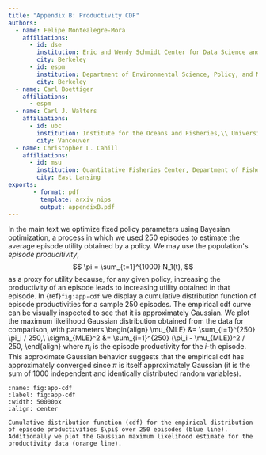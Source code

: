 ```yaml
---
title: "Appendix B: Productivity CDF"
authors:
  - name: Felipe Montealegre-Mora
    affiliations: 
      - id: dse
        institution: Eric and Wendy Schmidt Center for Data Science and Environment\\ University of California,  Berkeley
        city: Berkeley
      - id: espm
        institution: Department of Environmental Science, Policy, and Management\\ University of California,  Berkeley
        city: Berkeley
  - name: Carl Boettiger
    affiliations:
      - espm
  - name: Carl J. Walters
    affiliations:
      - id: ubc
        institution: Institute for the Oceans and Fisheries,\\ University of British Columbia, 
        city: Vancouver
  - name: Christopher L. Cahill
    affiliations:
      - id: msu
        institution: Quantitative Fisheries Center, Department of Fisheries and Wildlife,\\ Michigan State University, 
        city: East Lansing
exports:
       - format: pdf
         template: arxiv_nips
         output: appendixB.pdf
---
```


In the main text we optimize fixed policy parameters using Bayesian optimization, a process in which we used 250 episodes to estimate the average episode utility obtained by a policy.
We may use the population's *episode producitivity*,
$$
  \pi = \sum_{t=1}^{1000} N_1(t),
$$
as a proxy for utility because, for any given policy, increasing the productivity of an episode leads to increasing utility obtained in that episode.
In {ref}`fig:app-cdf` we display a cumulative distribution function of episode productivities for a sample 250 episodes.
The empirical cdf curve can be visually inspected to see that it is approximately Gaussian.
We plot the maximum likelihood Gaussian distribution obtained from the data for comparison, with parameters 
\begin{align}
  \mu_{MLE} &= \sum_{i=1}^{250} \pi_i / 250,\\
  \sigma_{MLE}^2 &= \sum_{i=1}^{250} (\pi_i - \mu_{MLE})^2 / 250,
\end{align}
where $\pi_i$ is the episode productivity for the $i$-th episode.
This approximate Gaussian behavior suggests that the empirical cdf has approximately converged since $\pi$ is itself approximately Gaussian (it is the sum of 1000 independent and identically distributed random variables).

```{figure} figures/appendix/cdf.png
:name: fig:app-cdf
:label: fig:app-cdf
:width: 50000px
:align: center

Cumulative distribution function (cdf) for the empirical distribution of episode productivities $\pi$ over 250 episodes (blue line).
Additionally we plot the Gaussian maximum likelihood estimate for the productivity data (orange line).
```
